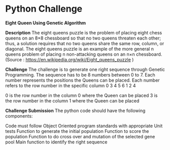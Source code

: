 # Python Challenge 

**Eight Queen Using Genetic Algorithm**

**Description**
The eight queens puzzle is the problem of placing eight chess queens on an 8×8 chessboard so that no two queens threaten each other; thus, a solution requires that no two queens share the same row, column, or diagonal. The eight queens puzzle is an example of the more general n queens problem of placing n non-attacking queens on an n×n chessboard. (Source : https://en.wikipedia.org/wiki/Eight_queens_puzzle ) 

**Challenge**
The challenge is to generate one right sequence through Genetic Programming. The sequence has to be 8 numbers between 0 to 7. Each number represents the positions the Queens can be placed. Each number refers to the row number in the specific column 
0 3 4 5 6 1 2 4 

0 is the row number in the column 0 where the Queen can be placed 
3 is the row number in the column 1 where the Queen can be placed 

**Challenge Submission**
The python code should have the following components:

Code must follow Object Oriented program standards with appropriate Unit tests 
Function to generate the initial population 
Function to score the population 
Function to do cross over and mutation of the selected gene pool 
Main function to identify the right sequence 
